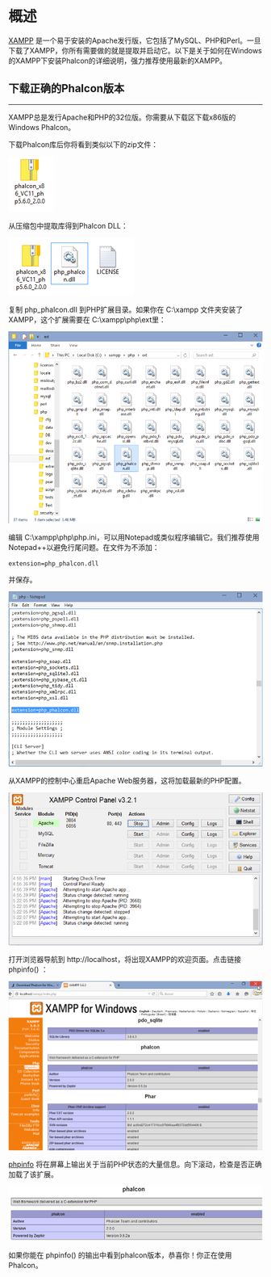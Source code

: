 # 概述

[XAMPP](https://www.apachefriends.org/download.html) 是一个易于安装的Apache发行版，它包括了MySQL、PHP和Perl。一旦下载了XAMPP，你所有需要做的就是提取并启动它。以下是关于如何在Windows的XAMPP下安装Phalcon的详细说明，强力推荐使用最新的XAMPP。

## 下载正确的Phalcon版本

---

XAMPP总是发行Apache和PHP的32位版。你需要从下载区下载x86版的Windows Phalcon。

下载Phalcon库后你将看到类似以下的zip文件：

![](/assets/import15.png)

从压缩包中提取库得到Phalcon DLL：

![](/assets/import16.png)

复制 php\_phalcon.dll 到PHP扩展目录。如果你在 C:\xampp 文件夹安装了XAMPP，这个扩展需要在 C:\xampp\php\ext里：

![](/assets/import17.png)

编辑 C:\xampp\php\php.ini，可以用Notepad或类似程序编辑它。我们推荐使用Notepad++以避免行尾问题。在文件为不添加：

```
extension=php_phalcon.dll
```

并保存。

![](/assets/import18.png)

从XAMPP的控制中心重启Apache Web服务器，这将加载最新的PHP配置。

![](/assets/import19.png)

打开浏览器导航到 http://localhost，将出现XAMPP的欢迎页面。点击链接 phpinfo\(\) ：

![](/assets/import20.png)

[phpinfo](http://php.net/manual/en/function.phpinfo.php) 将在屏幕上输出关于当前PHP状态的大量信息。向下滚动，检查是否正确加载了该扩展。

![](/assets/import21.png)

如果你能在 phpinfo\(\) 的输出中看到phalcon版本，恭喜你！你正在使用Phalcon。



